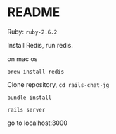 # README

Ruby: ```ruby-2.6.2```

Install Redis, run redis.

on mac os

```brew install redis```

Clone repository, ```cd rails-chat-jg```

```bundle install```

```rails server```

go to localhost:3000
